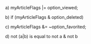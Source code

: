 a) myArticleFlags |= option_viewed;

b) if (myArticleFlags & option_deleted)

c) myArticleFlags &= ~option_favorited;

d) not (a|b)  is equal to not a & not b

